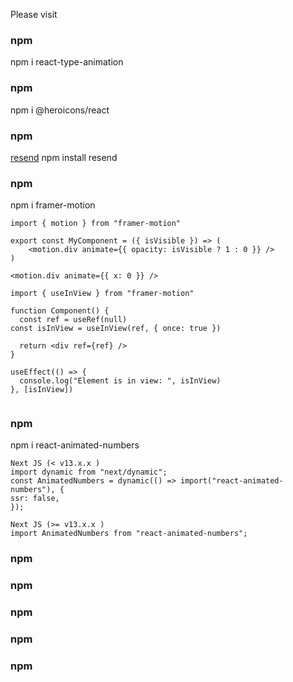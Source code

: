 Please visit

### npm

npm i react-type-animation

### npm

npm i @heroicons/react

### npm

[resend](https://resend.com)
npm install resend

### npm

npm i framer-motion

```
import { motion } from "framer-motion"

export const MyComponent = ({ isVisible }) => (
    <motion.div animate={{ opacity: isVisible ? 1 : 0 }} />
)

<motion.div animate={{ x: 0 }} />
```

```
import { useInView } from "framer-motion"

function Component() {
  const ref = useRef(null)
const isInView = useInView(ref, { once: true })

  return <div ref={ref} />
}

useEffect(() => {
  console.log("Element is in view: ", isInView)
}, [isInView])


```

### npm

npm i react-animated-numbers

```
Next JS (< v13.x.x )
import dynamic from "next/dynamic";
const AnimatedNumbers = dynamic(() => import("react-animated-numbers"), {
ssr: false,
});

Next JS (>= v13.x.x )
import AnimatedNumbers from "react-animated-numbers";
```

### npm

### npm

### npm

### npm

### npm
